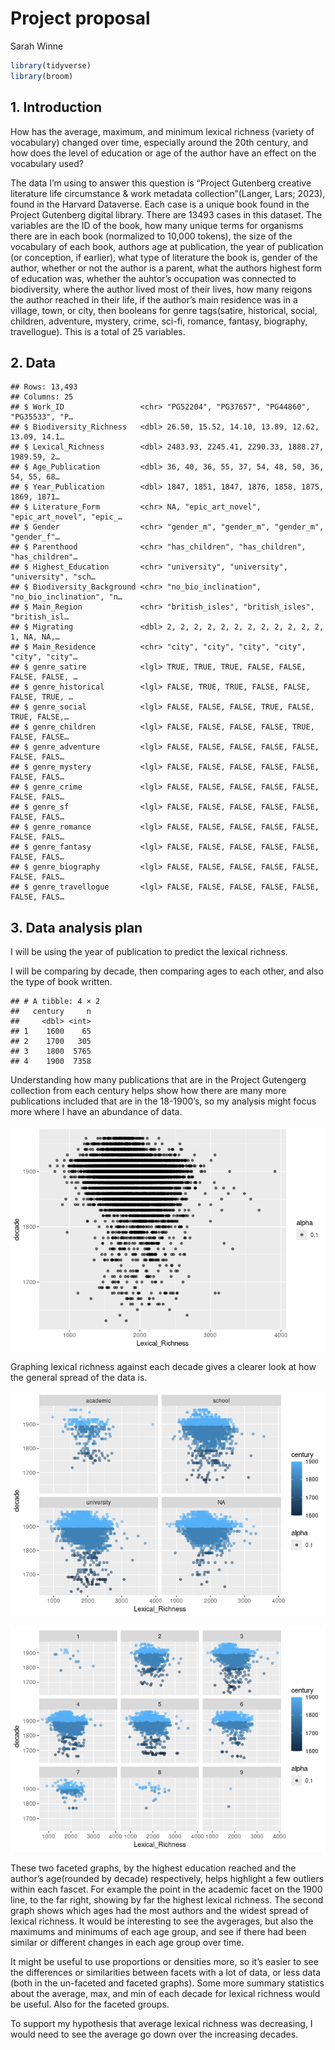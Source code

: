 Project proposal
================
Sarah Winne

``` r
library(tidyverse)
library(broom)
```

## 1. Introduction

How has the average, maximum, and minimum lexical richness (variety of
vocabulary) changed over time, especially around the 20th century, and
how does the level of education or age of the author have an effect on
the vocabulary used?

The data I’m using to answer this question is “Project Gutenberg
creative literature life circumstance & work metadata
collection”(Langer, Lars; 2023), found in the Harvard Dataverse. Each
case is a unique book found in the Project Gutenberg digital library.
There are 13493 cases in this dataset. The variables are the ID of the
book, how many unique terms for organisms there are in each book
(normalized to 10,000 tokens), the size of the vocabulary of each book,
authors age at publication, the year of publication (or conception, if
earlier), what type of literature the book is, gender of the author,
whether or not the author is a parent, what the authors highest form of
education was, whether the auhtor’s occupation was connected to
biodiversity, where the author lived most of their lives, how many
reigons the author reached in their life, if the author’s main residence
was in a village, town, or city, then booleans for genre tags(satire,
historical, social, children, adventure, mystery, crime, sci-fi,
romance, fantasy, biography, travellogue). This is a total of 25
variables.

## 2. Data

    ## Rows: 13,493
    ## Columns: 25
    ## $ Work_ID                 <chr> "PG52204", "PG37657", "PG44860", "PG35533", "P…
    ## $ Biodiversity_Richness   <dbl> 26.50, 15.52, 14.10, 13.89, 12.62, 13.09, 14.1…
    ## $ Lexical_Richness        <dbl> 2483.93, 2245.41, 2290.33, 1888.27, 1989.59, 2…
    ## $ Age_Publication         <dbl> 36, 40, 36, 55, 37, 54, 48, 50, 36, 54, 55, 68…
    ## $ Year_Publication        <dbl> 1847, 1851, 1847, 1876, 1858, 1875, 1869, 1871…
    ## $ Literature_Form         <chr> NA, "epic_art_novel", "epic_art_novel", "epic_…
    ## $ Gender                  <chr> "gender_m", "gender_m", "gender_m", "gender_f"…
    ## $ Parenthood              <chr> "has_children", "has_children", "has_children"…
    ## $ Highest_Education       <chr> "university", "university", "university", "sch…
    ## $ Biodiversity_Background <chr> "no_bio_inclination", "no_bio_inclination", "n…
    ## $ Main_Region             <chr> "british_isles", "british_isles", "british_isl…
    ## $ Migrating               <dbl> 2, 2, 2, 2, 2, 2, 2, 2, 2, 2, 2, 2, 1, NA, NA,…
    ## $ Main_Residence          <chr> "city", "city", "city", "city", "city", "city"…
    ## $ genre_satire            <lgl> TRUE, TRUE, TRUE, FALSE, FALSE, FALSE, FALSE, …
    ## $ genre_historical        <lgl> FALSE, TRUE, TRUE, FALSE, FALSE, FALSE, TRUE, …
    ## $ genre_social            <lgl> FALSE, FALSE, FALSE, TRUE, FALSE, TRUE, FALSE,…
    ## $ genre_children          <lgl> FALSE, FALSE, FALSE, FALSE, TRUE, FALSE, FALSE…
    ## $ genre_adventure         <lgl> FALSE, FALSE, FALSE, FALSE, FALSE, FALSE, FALS…
    ## $ genre_mystery           <lgl> FALSE, FALSE, FALSE, FALSE, FALSE, FALSE, FALS…
    ## $ genre_crime             <lgl> FALSE, FALSE, FALSE, FALSE, FALSE, FALSE, FALS…
    ## $ genre_sf                <lgl> FALSE, FALSE, FALSE, FALSE, FALSE, FALSE, FALS…
    ## $ genre_romance           <lgl> FALSE, FALSE, FALSE, FALSE, FALSE, FALSE, FALS…
    ## $ genre_fantasy           <lgl> FALSE, FALSE, FALSE, FALSE, FALSE, FALSE, FALS…
    ## $ genre_biography         <lgl> FALSE, FALSE, FALSE, FALSE, FALSE, FALSE, FALS…
    ## $ genre_travellogue       <lgl> FALSE, FALSE, FALSE, FALSE, FALSE, FALSE, FALS…

## 3. Data analysis plan

I will be using the year of publication to predict the lexical richness.

I will be comparing by decade, then comparing ages to each other, and
also the type of book written.

    ## # A tibble: 4 × 2
    ##   century     n
    ##     <dbl> <int>
    ## 1    1600    65
    ## 2    1700   305
    ## 3    1800  5765
    ## 4    1900  7358

Understanding how many publications that are in the Project Gutengerg
collection from each century helps show how there are many more
publications included that are in the 18-1900’s, so my analysis might
focus more where I have an abundance of data.

![](proposal_files/figure-gfm/unnamed-chunk-4-1.png)<!-- -->

Graphing lexical richness against each decade gives a clearer look at
how the general spread of the data is.

![](proposal_files/figure-gfm/unnamed-chunk-5-1.png)<!-- -->

![](proposal_files/figure-gfm/unnamed-chunk-6-1.png)<!-- -->

These two faceted graphs, by the highest education reached and the
author’s age(rounded by decade) respectively, helps highlight a few
outliers within each fascet. For example the point in the academic facet
on the 1900 line, to the far right, showing by far the highest lexical
richness. The second graph shows which ages had the most authors and the
widest spread of lexical richness. It would be interesting to see the
avgerages, but also the maximums and minimums of each age group, and see
if there had been similar or different changes in each age group over
time.

It might be useful to use proportions or densities more, so it’s easier
to see the differences or similarities between facets with a lot of
data, or less data (both in the un-faceted and faceted graphs). Some
more summary statistics about the average, max, and min of each decade
for lexical richness would be useful. Also for the faceted groups.

To support my hypothesis that average lexical richness was decreasing, I
would need to see the average go down over the increasing decades.
